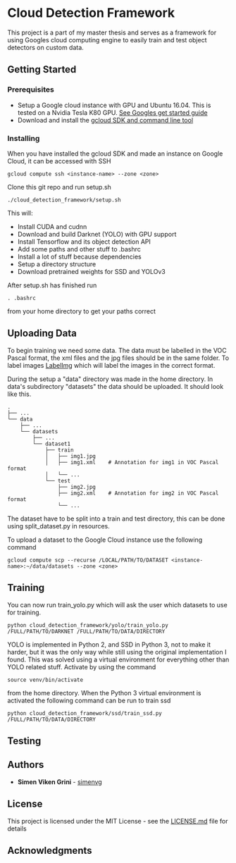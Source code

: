 # Cloud Detection Framework

This project is a part of my master thesis and serves as a framework for using Googles cloud computing engine to easily train and test object detectors on custom data.

## Getting Started

### Prerequisites


 * Setup a Google cloud instance with GPU and Ubuntu 16.04. This is tested on a Nvidia Tesla K80 GPU. [See Googles get started guide](https://cloud.google.com/compute/docs/instances/create-start-instance)
 * Download and install the [gcloud SDK and command line tool](https://cloud.google.com/sdk/install)


### Installing

When you have installed the gcloud SDK and made an instance on Google Cloud, it can be accessed with SSH

```
gcloud compute ssh <instance-name> --zone <zone>
```

Clone this git repo and run setup.sh

```
./cloud_detection_framework/setup.sh
```
This will:
 * Install CUDA and cudnn
 * Download and build Darknet (YOLO) with GPU support
 * Install Tensorflow and its object detection API
 * Add some paths and other stuff to .bashrc 
 * Install a lot of stuff because dependencies
 * Setup a directory structure
 * Download pretrained weights for SSD and YOLOv3 

After setup.sh has finished run
```
. .bashrc
```
from your home directory to get your paths correct


## Uploading Data

To begin training we need some data. The data must be labelled in the VOC Pascal format, the xml files and the jpg files should be in the same folder. To label images [LabelImg](https://github.com/tzutalin/labelImg) which will label the images in the correct format. 

During the setup a "data" directory was made in the home directory. In data's subdirectory "datasets" the data should be uploaded. It should look like this.


    .
    ├── ...
    └── data                    
        ├── ...         
        └── datasets                
            ├── ...
            └── dataset1
           		├── train
           		│   ├── img1.jpg    
           		│   ├── img1.xml    # Annotation for img1 in VOC Pascal format
           		│   └── ...
           		└── test
           		    ├── img2.jpg
           		    ├── img2.xml    # Annotation for img2 in VOC Pascal format
           		    └── ...


The dataset have to be split into a train and test directory, this can be done using split_dataset.py in resources.

To upload a dataset to the Google Cloud instance use the following command

```
gcloud compute scp --recurse /LOCAL/PATH/TO/DATASET <instance-name>:~/data/datasets --zone <zone>
```

## Training

You can now run train_yolo.py which will ask the user which datasets to use for training.

```
python cloud_detection_framework/yolo/train_yolo.py /FULL/PATH/TO/DARKNET /FULL/PATH/TO/DATA/DIRECTORY
```

YOLO is implemented in Python 2, and SSD in Python 3, not to make it harder, but it was the only way while still using the original implementation I found. This was solved using a virtual environment for everything other than YOLO related stuff. Activate by using the command

```
source venv/bin/activate
```
from the home directory. When the Python 3 virtual environment is activated the following command can be run to train ssd
```
python cloud_detection_framework/ssd/train_ssd.py /FULL/PATH/TO/DATA/DIRECTORY
```

## Testing


## Authors

* **Simen Viken Grini** - [simenvg](https://github.com/simenvg)

## License

This project is licensed under the MIT License - see the [LICENSE.md](LICENSE.md) file for details

## Acknowledgments

